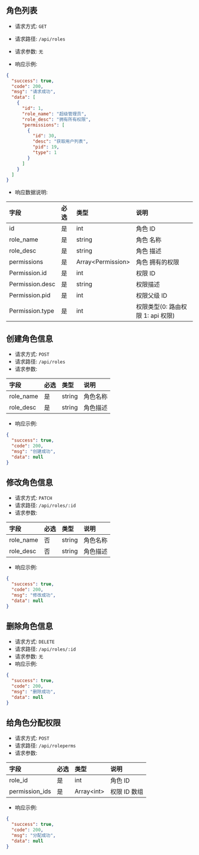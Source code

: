 ## 角色列表

- 请求方式: `GET`
- 请求路径: `/api/roles`
- 请求参数: `无`

- 响应示例:

```json
{
  "success": true,
  "code": 200,
  "msg": "请求成功",
  "data": [
    {
      "id": 1,
      "role_name": "超级管理员",
      "role_desc": "拥有所有权限",
      "permissions": [
        {
          "id": 30,
          "desc": "获取用户列表",
          "pid": 19,
          "type": 1
        }
      ]
    }
  ]
}
```

- 响应数据说明:

| 字段            | 必选 | 类型                | 说明                              |
| :-------------- | :--- | :------------------ | :-------------------------------- |
| id              | 是   | int                 | 角色 ID                           |
| role_name       | 是   | string              | 角色 名称                         |
| role_desc       | 是   | string              | 角色 描述                         |
| permissions     | 是   | Array\<Permission\> | 角色 拥有的权限                   |
| Permission.id   | 是   | int                 | 权限 ID                           |
| Permission.desc | 是   | string              | 权限描述                          |
| Permission.pid  | 是   | int                 | 权限父级 ID                       |
| Permission.type | 是   | int                 | 权限类型(0: 路由权限 1: api 权限) |

## 创建角色信息

- 请求方式: `POST`
- 请求路径: `/api/roles`
- 请求参数:

| 字段      | 必选 | 类型   | 说明     |
| :-------- | :--- | :----- | :------- |
| role_name | 是   | string | 角色名称 |
| role_desc | 是   | string | 角色描述 |

- 响应示例:

```json
{
  "success": true,
  "code": 200,
  "msg": "创建成功",
  "data": null
}
```

## 修改角色信息

- 请求方式: `PATCH`
- 请求路径: `/api/roles/:id`
- 请求参数:

| 字段      | 必选 | 类型   | 说明     |
| :-------- | :--- | :----- | :------- |
| role_name | 否   | string | 角色名称 |
| role_desc | 否   | string | 角色描述 |

- 响应示例:

```json
{
  "success": true,
  "code": 200,
  "msg": "修改成功",
  "data": null
}
```

## 删除角色信息

- 请求方式: `DELETE`
- 请求路径: `/api/roles/:id`
- 请求参数: `无`
- 响应示例:

```json
{
  "success": true,
  "code": 200,
  "msg": "删除成功",
  "data": null
}
```

## 给角色分配权限

- 请求方式: `POST`
- 请求路径: `/api/roleperms`
- 请求参数:

| 字段           | 必选 | 类型         | 说明         |
| :------------- | :--- | :----------- | :----------- |
| role_id        | 是   | int          | 角色 ID      |
| permission_ids | 是   | Array\<int\> | 权限 ID 数组 |

- 响应示例:

```json
{
  "success": true,
  "code": 200,
  "msg": "分配成功",
  "data": null
}
```
